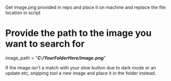 Get image.png provided in repo and place it on machine and replace the file location in script

# Provide the path to the image you want to search for
image_path = "**_C:/YourFolderHere/image.png_**"


If the image isn't a match with your slow button due to dark mode or an update etc, snipping tool a new image and place it in the folder instead.
